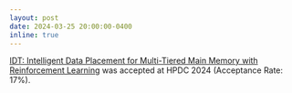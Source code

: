 ```yaml
---
layout: post
date: 2024-03-25 20:00:00-0400
inline: true
---
```


<u>IDT: Intelligent Data Placement for Multi-Tiered Main Memory with Reinforcement Learning</u> was accepted at HPDC 2024 (Acceptance Rate: 17%).